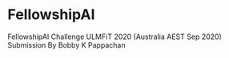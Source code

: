 # FellowshipAI
FellowshipAI Challenge ULMFiT 2020 (Australia AEST Sep 2020)
Submission By Bobby K Pappachan
